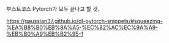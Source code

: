 부스트코스 Pytorch가 모두 끝나고 할 것.

https://gaussian37.github.io/dl-pytorch-snippets/#squeezing-%EA%B8%B0%EB%8A%A5-%EC%82%AC%EC%9A%A9-%EB%B0%A9%EB%B2%95-1